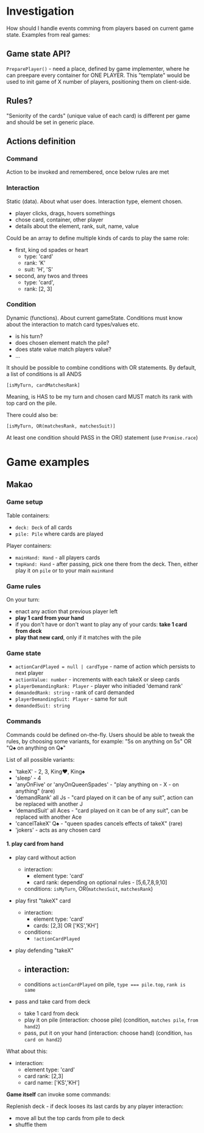 # Investigation

How should I handle events comming from players based on current game state. Examples from real games:

## Game state API?

`PreparePlayer()` - need a place, defined by game implementer, where he can preepare every container for ONE PLAYER. This "template" would be used to init game of X number of players, positioning them on client-side.

## Rules?

"Seniority of the cards" (unique value of each card) is different per game and should be set in generic place.

## Actions definition

### Command

Action to be invoked and remembered, once below rules are met

### Interaction

Static (data). About what user does. Interaction type, element chosen.

* player clicks, drags, hovers somethings
* chose card, container, other player
* details about the element, rank, suit, name, value

Could be an array to define multiple kinds of cards to play the same role:

- first, king od spades or heart
  * type: 'card'
  * rank: 'K'
  * suit: 'H', 'S'
- second, any twos and threes
  * type: 'card',
  * rank: [2, 3]

### Condition

Dynamic (functions). About current gameState.
Conditions must know about the interaction to match card types/values etc.

* is his turn?
* does chosen element match the pile?
* does state value match players value?
* ...

It should be possible to combine conditions with OR statements. By default, a list of conditions is all ANDS

`[isMyTurn, cardMatchesRank]`

Meaning, is HAS to be my turn and chosen card MUST match its rank with top card on the pile.

There could also be:

`[isMyTurn, OR(matchesRank, matchesSuit)]`

At least one condition should PASS in the OR() statement (use `Promise.race`)

# Game examples

## Makao

### Game setup

Table containers:
- `deck: Deck` of all cards
- `pile: Pile` where cards are played

Player containers:
- `mainHand: Hand` - all players cards
- `tmpHand: Hand` - after passing, pick one there from the deck. Then, either play it on `pile` or to your main `mainHand`

### Game rules

On your turn:
- enact any action that previous player left
- **play 1 card from your hand**
- if you don't have or don't want to play any of your cards: **take 1 card from deck**
- **play that new card**, only if it matches with the pile

### Game state

- `actionCardPlayed = null | cardType` - name of action which persists to next player
- `actionValue: number` - increments with each takeX or sleep cards
- `playerDemandingRank: Player` - player who initiaded 'demand rank'
- `demandedRank: string` - rank of card demanded
- `playerDemandingSuit: Player` - same for suit
- `demandedSuit: string`

### Commands

Commands could be defined on-the-fly. Users should be able to tweak the rules, by choosing some variants, for example: "5s on anything on 5s" OR "Q♠ on anything on Q♠"

List of all possible variants:
* 'takeX' - 2, 3, King♥, King♠
* 'sleep' - 4
* 'anyOnFive' or 'anyOnQueenSpades' - "play anything on - X - on anything" (rare)
* 'demandRank' all Js - "card played on it can be of any suit", action can be replaced with another J
* 'demandSuit' all Aces - "card played on it can be of any suit", can be replaced with another Ace
* 'cancelTakeX' Q♠ - "queen spades cancels effects of takeX" (rare)
* 'jokers' - acts as any chosen card

#### 1. play card from hand

- play card without action
  * interaction:
    - element type: 'card'
    - card rank: depending on optional rules - [5,6,7,8,9,10]
  * conditions: `isMyTurn`, OR(`matchesSuit`, `matchesRank`)
- play first "takeX" card
  * interaction:
    - element type: 'card'
    - cards: [2,3] OR ['KS','KH']
  * conditions:
    - `!actionCardPlayed`
- play defending "takeX"
  * interaction:
    -
  * conditions `actionCardPlayed` on pile, `type === pile.top`, `rank is same`

- pass and take card from deck
  * take 1 card from deck
  * play it on pile (interaction: choose pile) (condition, `matches pile`, `from hand2`)
  * pass, put it on your hand (interaction: choose hand) (condition, `has card on hand2`)

What about this:

* interaction:
  - element type: 'card'
  - card rank: [2,3]
  - card name: ['KS','KH']



**Game itself** can invoke some commands:

Replenish deck - if deck looses its last cards by any player interaction:
- move all but the top cards from pile to deck
- shuffle them
